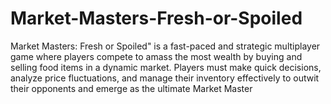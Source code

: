# Market-Masters-Fresh-or-Spoiled
 Market Masters: Fresh or Spoiled" is a fast-paced and strategic multiplayer game where players compete to amass the most wealth by buying and selling food items in a dynamic market. Players must make quick decisions, analyze price fluctuations, and manage their inventory effectively to outwit their opponents and emerge as the ultimate Market Master
